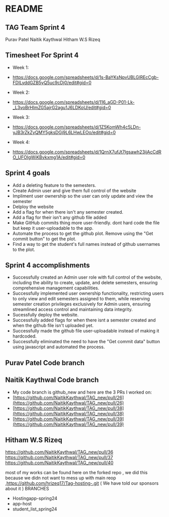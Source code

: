 # README

## TAG Team Sprint 4
Purav Patel
Naitik Kaythwal
Hitham W.S Rizeq

## Timesheet For Sprint 4
* Week 1:
* https://docs.google.com/spreadsheets/d/1s-BaYKsNpvUBLGlREcCgb-FDILyddGZB5yQ5uc9cDj0/edit#gid=0

* Week 2:
* https://docs.google.com/spreadsheets/d/116_aGD-P01-Lk-_L3voBrHImZG5ajrG2agu1J6LDKoU/edit#gid=0

* Week 3:
* https://docs.google.com/spreadsheets/d/1Z5KomWh4c5LDn-yJB3rZkZyQMY5gksDGj9L6LHwLEOo/edit#gid=0

* Week 4:
* https://docs.google.com/spreadsheets/d/1QrnX7ufJt7lgsawh23ijAcCdRO_UFOIgWiKBvkxmg1A/edit#gid=0


## Sprint 4 goals
* Add a deleting feature to the semesters.
* Create Admin user and give them full control of the website
* Impliment user ownership so the user can only update and view the semester
* Delploy the website
* Add a flag for when there isn't any semester created.
* Add a flag for their isn't any github file added
* Make GitHub commits thing more user-friendly. dont hard code the file but keep it user-uploadable to the app. 
* Automate the process to get the github plot. Remove using the "Get commit button" to get the plot.
* Find a way to get the student's full names instead of github usernames to the plot.
  


## Sprint 4 accomplishments
* Successfully created an Admin user role with full control of the website, including the ability to create, update, and delete semesters, ensuring comprehensive management capabilities.
* Successfully implemented user ownership functionality, restricting users to only view and edit semesters assigned to them, while reserving semester creation privileges exclusively for Admin users, ensuring streamlined access control and maintaining data integrity.
* Sucessfully deploy the website.
* Successfully added flags for when there isnt a semester created and when the github file isn't uploaded yet.
* Successfully made the github file user-uploadable instead of making it hardcoded.
* Successfully eliminated the need to have the "Get commit data" button using javascript and automated the process.


## Purav Patel Code branch


## Naitik Kaythwal Code branch
* My code branch is github_new and here are the 3 PRs I worked on:
* [https://github.com/NaitikKaythwal/TAG_new/pull/26](https://github.com/NaitikKaythwal/TAG_new/pull/26)
* [https://github.com/NaitikKaythwal/TAG_new/pull/38](https://github.com/NaitikKaythwal/TAG_new/pull/38)
* [https://github.com/NaitikKaythwal/TAG_new/pull/39](https://github.com/NaitikKaythwal/TAG_new/pull/39)

## Hitham W.S Rizeq 
https://github.com/NaitikKaythwal/TAG_new/pull/36
https://github.com/NaitikKaythwal/TAG_new/pull/37
https://github.com/NaitikKaythwal/TAG_new/pull/40

most of my works can be found here on the forked repo , we did this because we didn not want to mess up with main reop ,https://github.com/hrizeq17/Tag-hosting-.git
( We have told our sponsors about it ) 
BRANCHES 
- Hostingapp-spring24
- app-host
- student_list_spring24


  
